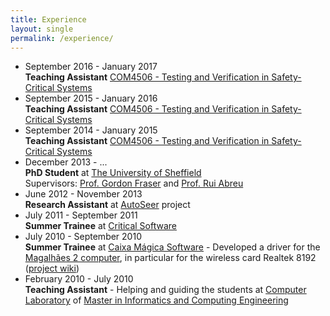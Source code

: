 ```yaml
---
title: Experience
layout: single
permalink: /experience/
---
```


* September 2016 - January 2017 <br/>
**Teaching Assistant** [COM4506 - Testing and Verification in
Safety-Critical Systems](http://www.dcs.shef.ac.uk/intranet/teaching/public/modules/level4/com4506.html)
* September 2015 - January 2016 <br/>
**Teaching Assistant** [COM4506 - Testing and Verification in
Safety-Critical Systems](http://www.dcs.shef.ac.uk/intranet/teaching/public/modules/level4/com4506.html)
* September 2014 - January 2015 <br/>
**Teaching Assistant** [COM4506 - Testing and Verification in
Safety-Critical Systems](http://www.dcs.shef.ac.uk/intranet/teaching/public/modules/level4/com4506.html)
* December 2013 - ... <br/>
**PhD Student** at [The University of Sheffield](http://www.sheffield.ac.uk/) <br/>
Supervisors: [Prof. Gordon Fraser](http://staffwww.dcs.shef.ac.uk/people/G.Fraser/)
and [Prof. Rui Abreu](http://paginas.fe.up.pt/~rma)
* June 2012 - November 2013 <br/>
**Research Assistant** at [AutoSeer](http://autoseer.fe.up.pt/) project
* July 2011 - September 2011 <br/>
**Summer Trainee** at [Critical Software](http://www.criticalsoftware.com/)
* July 2010 - September 2010 <br/>
**Summer Trainee** at [Caixa Mágica Software](http://www.caixamagica.pt/) -
Developed a driver for the [Magalhães 2 computer](http://pt.wikipedia.org/wiki/Port%C3%A1til_Magalh%C3%A3es),
in particular for the wireless card Realtek 8192 ([project wiki](http://contribsoft.caixamagica.pt/wiki/realtekHostAp))
* February 2010 - July 2010 <br/>
**Teaching Assistant** - Helping and guiding the students at
[Computer Laboratory](http://sigarra.up.pt/feup/en/UCURR_GERAL.FICHA_UC_VIEW?pv_ocorrencia_id=333115)
of [Master in Informatics and Computing Engineering](http://sigarra.up.pt/feup/en/CUR_GERAL.CUR_VIEW?pv_ano_lectivo=2013&pv_origem=CUR&pv_tipo_cur_sigla=MI&pv_curso_id=742)
